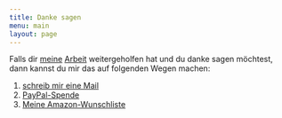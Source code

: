 ```yaml
---
title: Danke sagen
menu: main
layout: page
---
```


Falls dir [meine](https://github.com/OXID-eSales/oxideshop_ce/pulls?utf8=%E2%9C%93&q=is%3Apr%20author%3Aalfredbez%20) [Arbeit](https://github.com/alfredbez?utf8=✓&tab=repositories&q=ab_) weitergeholfen hat und du danke sagen möchtest, dann kannst du mir das auf folgenden Wegen machen:

1. [schreib mir eine Mail](mailto:alfred.bez+danke@gmail.com)
2. [PayPal-Spende](paypal.me/AlfredBez)
3. [Meine Amazon-Wunschliste](https://www.amazon.de/registry/wishlist/3A7W3HNPOJ4KT/)
